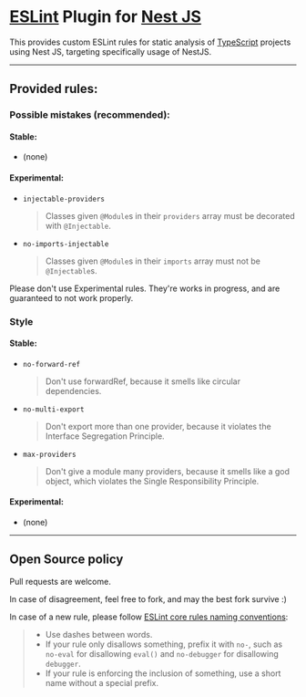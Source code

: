 # [ESLint](https://eslint.org/) Plugin for [Nest JS](https://nestjs.com/)

This provides custom ESLint rules for static analysis of [TypeScript](https://www.typescriptlang.org/) projects using Nest JS, targeting specifically usage of NestJS.

---

## Provided rules:

### Possible mistakes (recommended):

#### Stable:

- (none)

#### Experimental:

- `injectable-providers`
  > Classes given `@Module`s in their `providers` array must be decorated with `@Injectable`.
- `no-imports-injectable`
  > Classes given `@Module`s in their `imports` array must not be `@Injectable`s.

Please don't use Experimental rules. They're works in progress, and are guaranteed to not work properly.

### Style

#### Stable:

- `no-forward-ref`
  > Don't use forwardRef, because it smells like circular dependencies.
- `no-multi-export`
  > Don't export more than one provider, because it violates the Interface Segregation Principle.
- `max-providers`
  > Don't give a module many providers, because it smells like a god object, which violates the Single Responsibility Principle.

#### Experimental:

- (none)

---

## Open Source policy

Pull requests are welcome.

In case of disagreement, feel free to fork, and may the best fork survive :)

In case of a new rule, please follow [ESLint core rules naming conventions](https://eslint.org/docs/latest/contribute/core-rules#rule-naming-conventions):

> - Use dashes between words.
> - If your rule only disallows something, prefix it with `no-`, such as `no-eval` for disallowing `eval()` and `no-debugger` for disallowing `debugger`.
> - If your rule is enforcing the inclusion of something, use a short name without a special prefix.
